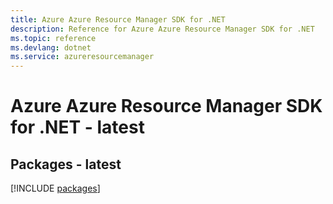 ```yaml
---
title: Azure Azure Resource Manager SDK for .NET
description: Reference for Azure Azure Resource Manager SDK for .NET
ms.topic: reference
ms.devlang: dotnet
ms.service: azureresourcemanager
---
```

# Azure Azure Resource Manager SDK for .NET - latest
## Packages - latest
[!INCLUDE [packages](azure-resource-manager-index.md)]

